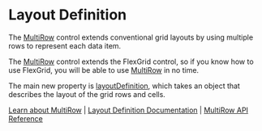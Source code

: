 Layout Definition
===============

The [MultiRow](https://www.grapecity.com/wijmo/api/classes/wijmo_grid_multirow.multirow.html) control extends conventional grid layouts by using 
multiple rows to represent each data item.

The [MultiRow](https://www.grapecity.com/wijmo/api/classes/wijmo_grid_multirow.multirow.html) control extends the FlexGrid control, so if you
know how to use FlexGrid, you will be able to use [MultiRow](https://www.grapecity.com/wijmo/api/classes/wijmo_grid_multirow.multirow.html) in no time.

The main new property is [layoutDefinition](https://www.grapecity.com/wijmo/api/classes/wijmo_grid_multirow.multirow.html#layoutdefinition), which takes an object that
describes the layout of the grid rows and cells.

[Learn about MultiRow](https://www.grapecity.com/wijmo-multirow) | [Layout Definition Documentation](https://www.grapecity.com/wijmo/docs/Topics/Grid/MultiRow/MultiRow-LayoutDefinition) | [MultiRow API Reference](https://www.grapecity.com/wijmo/api/classes/wijmo_grid_multirow.multirow.html)